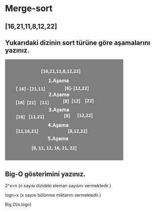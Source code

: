 # Merge-sort
## [16,21,11,8,12,22]

## Yukarıdaki dizinin sort türüne göre aşamalarını yazınız.
![](merge-img/img.png)

## Big-O gösterimini yazınız.
<p> 2^x=n (n sayısı dizideki eleman sayısını vermektedir.)</p>
<p>logn=x (x sayısı bölünme miktarını vermektedir.)</p>
<p>Big O(n.logn) </p>